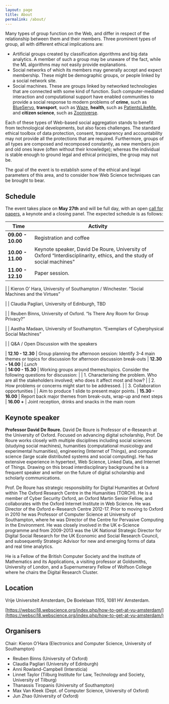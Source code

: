 ```yaml
---
layout: page
title: About
permalink: /about/
---
```


Many types of group function on the Web, and differ in respect of the relationship between them and their members. Three prominent types of group, all with different ethical implications are:

- Artificial groups created by classification algorithms and big data analytics. A member of such a group may be unaware of the fact, while the ML algorithms may not easily provide explanations.
- Social networks of which its members may generally accept and expect membership. These might be demographic groups, or people linked by a social network site.
- Social machines. These are groups linked by networked technologies that are connected with some kind of function. Such computer-mediated interaction and computational support have enabled communities to provide a social response to modern problems of **crime**, such as [BlueServo](http://www.blueservo.net/), **transport**, such as [Waze](https://www.waze.com/), **health**, such as [PatientsLikeMe](https://www.patientslikeme.com/), and **citizen science**, such as [Zooniverse](https://www.zooniverse.org/).

Each of these types of Web-based social aggregation stands to benefit from technological developments, but also faces challenges. The standard ethical toolbox of data protection, consent, transparency and accountability may not provide all the protections that are required. Furthermore, groups of all types are composed and recomposed constantly, as new members join and old ones leave (often without their knowledge); whereas the individual is stable enough to ground legal and ethical principles, the group may not be.

The goal of the event is to establish some of the ethical and legal parameters of this area, and to consider how Web Science techniques can be brought to bear.


## Schedule
The event takes place on **May 27th** and will be full day, with an open [call for papers](cfp.md), a keynote and a closing panel. 
The expected schedule is as follows:

| **Time** 	            | **Activity**            	                
|-----------------------|-------------------------------------	
| **09.00 - 10.00** 	  | Registration and coffee
| **10.00 - 11.00** 	  | Keynote speaker, David De Roure, University of Oxford “Interdisciplinarity, ethics, and the study of social machines”
| **11.00 - 12.10** 	  | Paper session.

| 	  | Kieron O’ Hara, University of Southampton / Winchester. “Social Machines and the Virtues”

| 	  | Claudia Pagliari, University of Edinburgh, TBD

| 	  | Reuben Binns, University of Oxford. “Is There Any Room for Group Privacy?”

| 	  | Aastha Madaan, University of Southampton. “Exemplars of Cyberphysical Social Machines”

| 	  | Q&A / Open Discussion with the speakers
                        
| **12.10 - 12.30** 	  | Group planning the afternoon session: Identify 3-4 main themes or topics for discussion for afternoon discussion break-outs
| **12.30 - 14.00** 	  | *Lunch*                              	
| **14:00 - 15.30** 	  | Working groups around themes/topics.  Consider the following questions for discussion:
| 	  |  1. Characterising the problem.  Who are all the stakeholders involved; who does it affect most and how?
| 	  |  2. How problems or concerns might start to be addressed.
| 	  |  3. Collaboration opportunities
| 	  |  Aim to produce 1 slide to present major points.
| **15.30 - 16.00** 	  | Report back major themes from break-outs, wrap-up and next steps                        
| **16.00 +** 	  | Joint reception, drinks and snacks in the main room


## Keynote speaker

**Professor David De Roure.** David De Roure is Professor of e-Research at the University of Oxford. Focused on advancing digital scholarship, Prof. De Roure works closely with multiple disciplines including social sciences (studying social machines), humanities (computational musicology and experimental humanities), engineering (Internet of Things), and computer science (large scale distributed systems and social computing). He has extensive experience in hypertext, Web Science, Linked Data, and Internet of Things. Drawing on this broad interdisciplinary background he is a frequent speaker and writer on the future of digital scholarship and scholarly communications.

Prof. De Roure has strategic responsibility for Digital Humanities at Oxford within The Oxford Research Centre in the Humanities (TORCH). He is a member of Cyber Security Oxford, an Oxford Martin Senior Fellow, and collaborates with the Oxford Internet Institute in Web Science. He was Director of the Oxford e-Research Centre 2012-17. Prior to moving to Oxford in 2010 he was Professor of Computer Science at University of Southampton, where he was Director of the Centre for Pervasive Computing in the Environment. He was closely involved in the UK e-Science programme and from 2009-2013 was the UK National Strategic Director for Digital Social Research for the UK Economic and Social Research Council, and subsequently Strategic Advisor for new and emerging forms of data and real time analytics. 

He is a Fellow of the British Computer Society and the Institute of Mathematics and its Applications, a visiting professor at Goldsmiths, University of London, and a Supernumerary Fellow of Wolfson College where he chairs the Digital Research Cluster.


## Location
Vrije Universiteit Amsterdam, De Boelelaan 1105, 1081 HV Amsterdam.

[https://websci18.webscience.org/index.php/how-to-get-at-vu-amsterdam/](https://websci18.webscience.org/index.php/how-to-get-at-vu-amsterdam/)


## Organisers
Chair: Kieron O’Hara (Electronics and Computer Science, University of Southampton)

- Reuben Binns (University of Oxford)
- Claudia Pagliari (University of Edinburgh)
- Anni Rowland-Campbell (Intersticia)
- Linnet Taylor (Tilburg Institute for Law, Technology and Society, University of Tilburg)
- Thanassis Tiropanis (University of Southampton)
- Max Van Kleek (Dept. of Computer Science, University of Oxford)
- Jun Zhao (University of Oxford)
